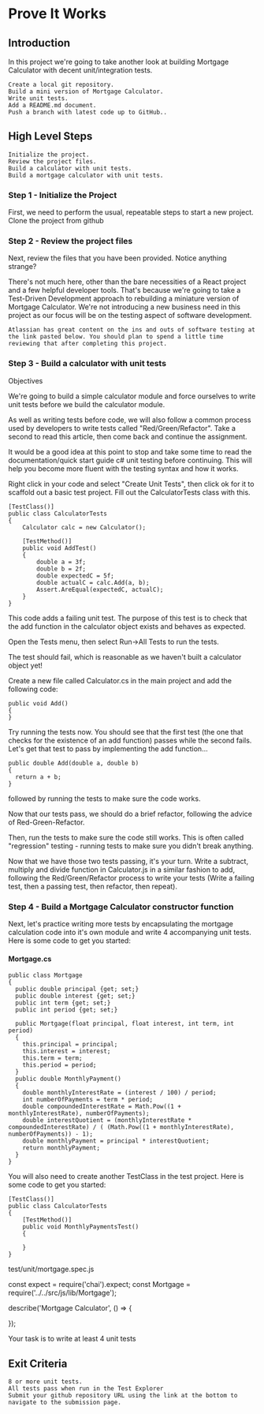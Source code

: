 # Prove It Works
## Introduction

In this project we're going to take another look at building Mortgage Calculator with decent unit/integration tests.

    Create a local git repository.
    Build a mini version of Mortgage Calculator.
    Write unit tests.
    Add a README.md document.
    Push a branch with latest code up to GitHub..

## High Level Steps

    Initialize the project.
    Review the project files.
    Build a calculator with unit tests.
    Build a mortgage calculator with unit tests.

### Step 1 - Initialize the Project

First, we need to perform the usual, repeatable steps to start a new project. Clone the project from github
### Step 2 - Review the project files

Next, review the files that you have been provided. Notice anything strange?

There's not much here, other than the bare necessities of a React project and a few helpful developer tools. That's because we're going to take a Test-Driven Development approach to rebuilding a miniature version of Mortgage Calculator. We're not introducing a new business need in this project as our focus will be on the testing aspect of software development.

    Atlassian has great content on the ins and outs of software testing at the link pasted below. You should plan to spend a little time reviewing that after completing this project.

### Step 3 - Build a calculator with unit tests
Objectives

We're going to build a simple calculator module and force ourselves to write unit tests before we build the calculator module.

As well as writing tests before code, we will also follow a common process used by developers to write tests called "Red/Green/Refactor". Take a second to read this article, then come back and continue the assignment.

It would be a good idea at this point to stop and take some time to read the documentation/quick start guide c# unit testing before continuing. This will help you become more fluent with the testing syntax and how it works.

Right click in your code and select "Create Unit Tests", then click ok for it to scaffold out a basic test project.
Fill out the CalculatorTests class with this.
```
[TestClass()]
public class CalculatorTests
{
    Calculator calc = new Calculator();

    [TestMethod()]
    public void AddTest()
    {
        double a = 3f;
        double b = 2f;
        double expectedC = 5f;
        double actualC = calc.Add(a, b);
        Assert.AreEqual(expectedC, actualC);
    }
}
```
This code adds a failing unit test. The purpose of this test is to check that the add function in the calculator object exists and behaves as expected.

Open the Tests menu, then select Run->All Tests to run the tests.

The test should fail, which is reasonable as we haven't built a calculator object yet!

Create a new file called Calculator.cs in the main project and add the following code:
```
public void Add()
{
}
```
Try running the tests now. You should see that the first test (the one that checks for the existence of an add function) passes while the second fails. Let's get that test to pass by implementing the add function...
```
public double Add(double a, double b)
{
  return a + b;
}
```
followed by running the tests to make sure the code works.

Now that our tests pass, we should do a brief refactor, following the advice of Red-Green-Refactor.

Then, run the tests to make sure the code still works. This is often called "regression" testing - running tests to make sure you didn't break anything.

Now that we have those two tests passing, it's your turn. Write a subtract, multiply and divide function in Calculator.js in a similar fashion to add, following the Red/Green/Refactor process to write your tests (Write a failing test, then a passing test, then refactor, then repeat).
### Step 4 - Build a Mortgage Calculator constructor function

Next, let's practice writing more tests by encapsulating the mortgage calculation code into it's own module and write 4 accompanying unit tests. Here is some code to get you started:

#### Mortgage.cs  
```
public class Mortgage
{
  public double principal {get; set;}
  public double interest {get; set;}
  public int term {get; set;}
  public int period {get; set;}
  
  public Mortgage(float principal, float interest, int term, int period)
  {
    this.principal = principal;
    this.interest = interest;
    this.term = term;
    this.period = period;
  }
  public double MonthlyPayment()
  {
    double monthlyInterestRate = (interest / 100) / period;
    int numberOfPayments = term * period;
    double compoundedInterestRate = Math.Pow((1 + monthlyInterestRate), numberOfPayments);
    double interestQuotient = (monthlyInterestRate * compoundedInterestRate) / ( (Math.Pow((1 + monthlyInterestRate), numberOfPayments)) - 1);
    double monthlyPayment = principal * interestQuotient;
    return monthlyPayment;
  }
}
```

You will also need to create another TestClass in the test project. Here is some code to get you started:

```
[TestClass()]
public class CalculatorTests
{
    [TestMethod()]
    public void MonthlyPaymentsTest()
    {
        
    }
}
```
test/unit/mortgage.spec.js

const expect = require('chai').expect;
const Mortgage = require('../../src/js/lib/Mortgage');

describe('Mortgage Calculator', () => {

});

Your task is to write at least 4 unit tests
## Exit Criteria

    8 or more unit tests.
    All tests pass when run in the Test Explorer
    Submit your github repository URL using the link at the bottom to navigate to the submission page.
